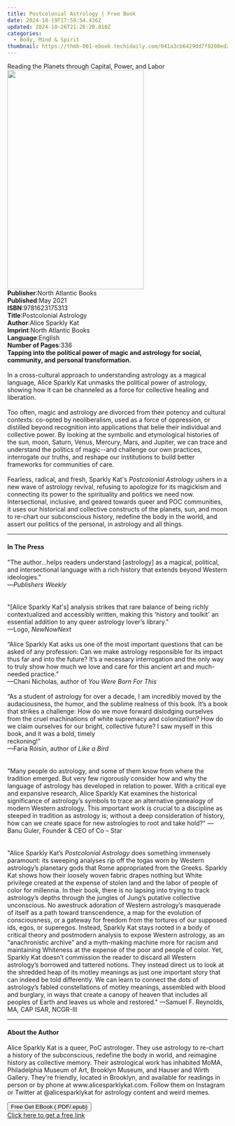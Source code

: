 ```yaml
---
title: Postcolonial Astrology | Free Book
date: 2024-10-19T17:59:54.436Z
updated: 2024-10-26T21:26:20.810Z
categories:
  - Body, Mind & Spirit
thumbnail: https://thmb-001-ebook.techidaily.com/041a3cb6429dd7f8200ed2edf5e31204c979e44b7fd51e847daf46f90af8111d.jpg
---
```

<main id="book-container">
  <div class="flex flex-col">
    <div class="book-brief flex-1 py-6 px-4 sm:p-6 md:py-10 md:px-8">
      <!-- brief-->
      <div class="book-brief-main">
        Reading the Planets through Capital, Power, and Labor
      </div>
    </div>
    <div
      class="book-meta-info flex-1 grid gap-4 col-start-1 col-end-3 row-start-1 sm:mb-6 sm:grid-cols-4 lg:gap-6 lg:col-start-2 lg:row-end-6 lg:row-span-6 lg:mb-0"
    >
      <div
        class="book-meta-info-left place-content-center mt-4 p-4 text-sm leading-6 col-start-2 col-span-2 dark:text-slate-400"
      >
        <img
          class="w-full h-500 object-cover rounded-lg sm:h-255 sm:col-span-2 lg:col-span-full"
          src="https://img-001-ebook.techidaily.com/825ddd3497e3a200a7f35a1e4b4d72e2502cdce17b4dc1476698946c0f22b64e.jpg"
          alt=""
          width="312"
          height="500"
        />
      </div>
      <div
        class="book-meta-info-right mt-2 col-start-1 row-start-2 col-span-3 self-center"
      >
        <!-- meta data  -->
        <div class="flex flex-col px-4 md:px-8">
          <div class="flex-1">
            <strong>Publisher</strong>:<span class="px-2"
              >North Atlantic Books</span
            >
          </div>
          <div class="flex-1">
            <strong>Published</strong>:<span class="px-2">May 2021</span>
          </div>
          <div class="flex-1">
            <strong>ISBN</strong>:<span class="px-2">9781623175313</span>
          </div>
          <div class="flex-1">
            <strong>Title</strong>:<span class="px-2"
              >Postcolonial Astrology</span
            >
          </div>
          <div class="flex-1">
            <strong>Author</strong>:<span class="px-2">Alice Sparkly Kat</span>
          </div>
          <div class="flex-1">
            <strong>Imprint</strong>:<span class="px-2"
              >North Atlantic Books</span
            >
          </div>
          <div class="flex-1">
            <strong>Language</strong>:<span class="px-2">English</span>
          </div>
          <div class="flex-1">
            <strong>Number of Pages</strong>:<span class="px-2">336</span>
          </div>
        </div>
      </div>
    </div>
    <div class="book-description flex-1 py-6 px-4 sm:p-6 md:py-10 md:px-8">
      <div class="book-description-main">
        <div accordion-content="" id="description">
          <b
            >Tapping into the political power of magic and astrology for social,
            community, and personal transformation.</b
          ><br /><br />In a cross-cultural approach to understanding astrology
          as a magical language, Alice Sparkly Kat unmasks the political power
          of astrology, showing how it can be channeled as a force for
          collective healing and liberation.<br /><br />Too often, magic and
          astrology are divorced from their potency and cultural contexts:
          co-opted by neoliberalism, used as a force of oppression, or distilled
          beyond recognition into applications that belie their individual and
          collective power. By looking at the symbolic and etymological
          histories of the sun, moon, Saturn, Venus, Mercury, Mars, and Jupiter,
          we can trace and understand the politics of magic--and challenge our
          own practices, interrogate our truths, and reshape our institutions to
          build better frameworks for communities of care.<br /><br />Fearless,
          radical, and fresh, Sparkly Kat's <i>Postcolonial Astrology</i> ushers
          in a new wave of astrology revival, refusing to apologize for its
          magickism and connecting its power to the spirituality and politics we
          need now. Intersectional, inclusive, and geared towards queer and POC
          communities, it uses our historical and collective constructs of the
          planets, sun, and moon to re-chart our subconscious history, redefine
          the body in the world, and assert our politics of the personal, in
          astrology and all things.
        </div>
        <div class="accordion-fader"></div>
      </div>
    </div>
    <div class="book-excerpts flex-1 py-6 px-4 sm:p-6 md:py-10 md:px-8">
      <!-- excerpts-->
      <div class="book-excerpts-main">
        <hr />
        <h4 class="placeholder placeholder-heading">
          <span>In The Press</span>
        </h4>
        <p>
          "The author...helps readers understand [astrology] as a magical,
          political, and intersectional language&nbsp;with a rich history that
          extends beyond Western ideologies."&nbsp; <br />—<i
            >Publishers Weekly&nbsp;</i
          ><br /><br />
          <br />"[Alice Sparkly Kat's] analysis strikes that rare balance of
          being richly contextualized and accessibly written, making this
          'history and toolkit'&nbsp;an essential addition to any queer
          astrology lover’s library." <br />—Logo,&nbsp;<i>NewNowNext</i>
          <br /><br />“Alice Sparkly Kat asks us one of the most important
          questions that can be asked of any profession: Can we make astrology
          responsible for its impact thus far and into the future? It’s a
          necessary interrogation and the only way to truly show how much we
          love and care for this ancient art and much-needed practice.”<br />—Chani
          Nicholas, author of <i>You Were Born For This<br /></i><br />“As a
          student of astrology for over a decade, I am incredibly moved by the
          audaciousness, the humor, and the sublime realness of this book. It’s
          a book that strikes a challenge: How do we move forward dislodging
          ourselves from the cruel machinations of white supremacy and
          colonization? How do we claim ourselves for our bright, collective
          future? I saw myself in this book, and it was a bold, timely<br />reckoning!”<br />—Faria
          Róisín, author of <i>Like a Bird</i><br /><br />
          <br />"Many people do astrology, and some of them know from where the
          tradition emerged. But very few rigorously consider how and why the
          language of astrology has developed in relation to power. With a
          critical eye and expansive research, Alice Sparkly Kat examines the
          historical significance of astrology’s symbols to trace an alternative
          genealogy of modern Western astrology. This important work is crucial
          to a discipline as steeped in tradition as astrology is; without a
          deep consideration of history, how can we create space for new
          astrologies to root and take hold?" —Banu Guler, Founder &amp; CEO of
          Co – Star<br />&nbsp;<br /><br />"Alice Sparkly Kat’s
          <i>Postcolonial Astrology</i> does something immensely paramount: its
          sweeping analyses rip off the togas worn by Western astrology’s
          planetary gods that Rome appropriated from the Greeks. Sparkly Kat
          shows how their loosely woven fabric drapes nothing but White
          privilege created at the expense of stolen land and the labor of
          people of color for millennia. In their book, there is no lapsing into
          trying to track astrology’s depths through the jungles of Jung’s
          putative collective unconscious. No awestruck adoration of Western
          astrology’s masquerade of itself as a path toward transcendence, a map
          for the evolution of consciousness, or a gateway for freedom from the
          tortures of our supposed ids, egos, or superegos. Instead, Sparkly Kat
          stays rooted in a body of critical theory and postmodern analysis to
          expose Western astrology, as an “anachronistic archive” and a
          myth-making machine more for racism and maintaining Whiteness at the
          expense of the poor and people of color. Yet, Sparkly Kat doesn’t
          commission the reader to discard all Western astrology’s borrowed and
          tattered notions. They instead direct us to look at the shredded heap
          of its motley meanings as just one important story that can indeed be
          told differently. We can learn to connect the dots of astrology’s
          fabled constellations of motley meanings, assembled with blood and
          burglary, in ways that create a canopy of heaven that includes all
          peoples of Earth and leaves us whole and restored." —Samuel F.
          Reynolds, MA, CAP ISAR, NCGR-III
        </p>
      </div>
    </div>
    <div class="book-about-author flex-1 py-6 px-4 sm:p-6 md:py-10 md:px-8">
      <!-- about author-->
      <div class="book-main-author-main">
        <hr />
        <h4 class="placeholder placeholder-heading">
          <span>About the Author</span>
        </h4>
        <p>
          Alice Sparkly Kat is a queer, PoC astrologer. They use astrology to
          re-chart a history of the subconscious, redefine the body in world,
          and reimagine history as collective memory. Their astrological work
          has inhabited MoMA, Philadelphia Museum of Art, Brooklyn Museum, and
          Hauser and Wirth Gallery. They're friendly, located in Brooklyn, and
          available for readings in person or by phone at
          www.alicesparklykat.com. Follow them on Instagram or Twitter at
          @alicesparklykat for astrology content and weird memes.
        </p>
      </div>
    </div>
    <div class="book-free-get flex-1 py-6 px-4 sm:p-6 md:py-10 md:px-8">
      <button
        id="btn-free-get"
        class="bg-blue-500 hover:bg-blue-700 text-white font-bold py-2 px-4 rounded"
      >
        Free Get EBook (.PDF/.epub)
      </button>
      <div id="countdown-display" class="px-2 text-lg mt-2"></div>
      <a
        id="free-link"
        class="hidden bg-blue-500 hover:bg-blue-700 text-white font-bold py-2 px-4 rounded"
        href="https://www.ebooks.com/en-us/book/210105338/postcolonial-astrology/alice-sparkly-kat/"
        target="_blank"
        >Click here to get a free link</a
      >
    </div>
    <script>
      let countdownTime = 0;
      let countdownInterval = null;
      document
        .getElementById('btn-free-get')
        .addEventListener('click', startCountdown);
      function startCountdown() {
        countdownTime = new Date().getTime() + 60000 * 3;
        countdownInterval = setInterval(updateCountdown, 1000);
        document.getElementById('btn-free-get').disabled = true;
        document
          .getElementById('btn-free-get')
          .classList.add('bg-gray-500', 'cursor-not-allowed');
      }
      function updateCountdown() {
        let currentTime = new Date().getTime();
        let timeLeft = countdownTime - currentTime;
        let secondsLeft = Math.floor(timeLeft / 1000);
        document.getElementById('countdown-display').innerHTML =
          `Remaining time: ${secondsLeft} seconds.`;
        if (secondsLeft <= 0) {
          clearInterval(countdownInterval);
          document.getElementById('btn-free-get').classList.add('hidden');
          document.getElementById('free-link').classList.remove('hidden');
          document.getElementById('countdown-display').innerHTML = '';
        }
      }
    </script>
  </div>
</main>

<ins class="adsbygoogle"
      style="display:block"
      data-ad-client="ca-pub-7571918770474297"
      data-ad-slot="8358498916"
      data-ad-format="auto"
      data-full-width-responsive="true"></ins>
    